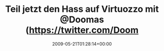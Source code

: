 ---
retweeted: false
source: <a href="http://twitter.com" rel="nofollow">Twitter Web Client</a>
entities:
  hashtags: []
  symbols: []
  user_mentions:
  - name: Doomas
    screen_name: Doomas
    indices:
    - '38'
    - '45'
    id_str: '14087552'
    id: '14087552'
  urls: []
display_text_range:
- '0'
- '55'
favorite_count: '0'
id_str: '1866042336'
truncated: false
retweet_count: '0'
id: '1866042336'
created_at: Thu May 21 01:28:14 +0000 2009
favorited: false
full_text: Teil jetzt den Hass auf Virtuozzo mit [@Doomas](https://twitter.com/Doomas).
  VPS tot.
lang: de
tags:
- pesos/twitter
date: '2009-05-21T01:28:14+00:00'
src: https://twitter.com/bascht/status/1866042336
original_url: https://twitter.com/bascht/status/1866042336
type: twitter_tweet
text: Teil jetzt den Hass auf Virtuozzo mit [@Doomas](https://twitter.com/Doomas).
  VPS tot.
title: Teil jetzt den Hass auf Virtuozzo mit @Doomas (https://twitter.com/Doom

---